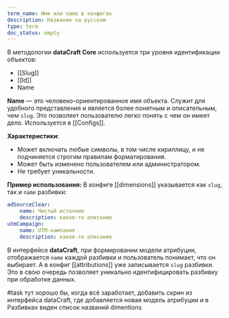 ```yaml
---
term_name: Имя или name в конфигах
description: Название на русском
type: term
doc_status: empty
---
```

В методологии **dataCraft Core** используется три уровня идентификации объектов:
* [[Slug]]
* [[Id]]
* Name

**Name** — это человеко-ориентированное имя объекта. Cлужит для удобного представления и является более понятным и описательным, чем `slug`. Это позволяет пользователю легко понять с чем он имеет дело.  Используется в [[Configs]].

**Характеристики**:
- Может включать любые символы, в том числе кириллицу, и не подчиняется строгим правилам форматирования.
- Может быть изменено пользователем или администратором.
- Не требует уникальности.

**Пример использования:**
В конфиге [[dimensions]] указывается как `slug`, так и `name` разбивки:
```yaml
adSourceClear:
	name: Чистый источник
	description: какое-то описание
utmCampaign:
	name: UTM-кампания
	description: какое-то описание
```
В интерфейсе **dataCraft**, при формировании модели атрибуции, отображается `name` каждой разбивки и пользователь понимает, что он выбирает. А в конфиг [[attributions]] уже записывается `slug` разбивки. Это в свою очередь позволяет уникально идентифицировать разбивку при обработке данных. 

#task тут хорошо бы, когда всё заработает, добавить скрин из интерфейса dataCraft, где добавляется новая модель атрибуции и в Разбивках виден список названий dimentions  